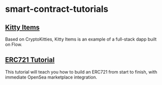 # smart-contract-tutorials

## [Kitty Items](https://github.com/onflow/kitty-items)
Based on CryptoKitties, Kitty Items is an example of a full-stack dapp built on Flow.

## [ERC721 Tutorial](https://github.com/ProjectOpenSea/opensea-creatures)
This tutorial will teach you how to build an ERC721 from start to finish, with immediate OpenSea marketplace integration.
